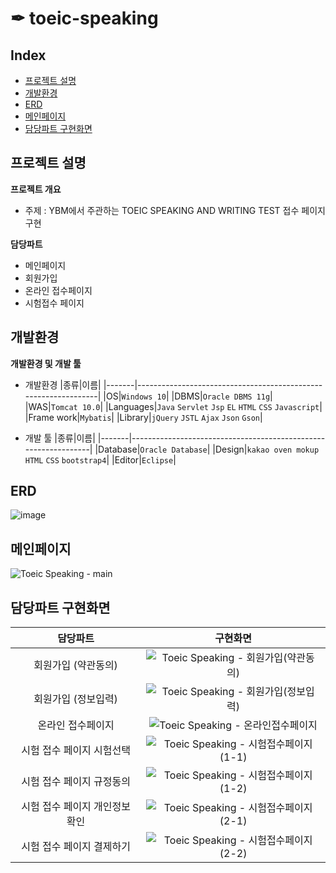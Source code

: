 # ✒ toeic-speaking
## Index
  - [프로젝트 설명](#프로젝트-설명) 
  - [개발환경](#개발환경)
  - [ERD](#ERD)
  - [메인페이지](#메인페이지)
  - [담당파트 구현화면](#담당파트-구현화면)
  
## 프로젝트 설명
**프로젝트 개요**
- 주제 : YBM에서 주관하는 TOEIC SPEAKING AND WRITING TEST 접수 페이지 구현

**담당파트**
- 메인페이지
- 회원가입 
- 온라인 접수페이지
- 시험접수 페이지

## 개발환경
**개발환경 및 개발 툴**
- 개발환경
    |종류|이름|
    |-------|----------------------------------------------------------------|
    |OS|`Windows 10`|
    |DBMS|`Oracle DBMS 11g`|
    |WAS|`Tomcat 10.0`|
    |Languages|`Java` `Servlet` `Jsp` `EL` `HTML` `CSS` `Javascript`|
    |Frame work|`Mybatis`|
    |Library|`jQuery` `JSTL` `Ajax` `Json` `Gson`|
    
- 개발 툴
    |종류|이름|
    |-------|----------------------------------------------------------------|
    |Database|`Oracle Database`|
    |Design|`kakao oven mokup` `HTML` `CSS` `bootstrap4`|
    |Editor|`Eclipse`|
## ERD

![image](https://user-images.githubusercontent.com/62005139/132189061-8c53885f-39d8-40b3-ae24-b2202e144f23.png)


## 메인페이지

![Toeic Speaking - main](https://user-images.githubusercontent.com/62005139/132187911-4a42a06e-863a-43c6-b258-4a5ba44dcae2.png)

## 담당파트 구현화면

|담당파트| 구현화면 |
|:-------------:|:--------:|
|회원가입 (약관동의)|![Toeic Speaking - 회원가입(약관동의)](https://user-images.githubusercontent.com/62005139/132189325-f0dbfe51-0f24-409f-8b92-5aad49f7a7e5.png)|
|회원가입 (정보입력)|![Toeic Speaking - 회원가입(정보입력)](https://user-images.githubusercontent.com/62005139/132189367-f696cd13-7c06-4f6a-b283-8724d3536dbd.png)|
|온라인 접수페이지|![Toeic Speaking - 온라인접수페이지](https://user-images.githubusercontent.com/62005139/132189302-edb15541-1054-4bbd-8cca-b9f75b687d6a.png)|
|시험 접수 페이지 시험선택|![Toeic Speaking - 시험접수페이지(1-1)](https://user-images.githubusercontent.com/62005139/132189146-d92b4da3-1c44-4434-a798-9f480ac56c7a.PNG)|
|시험 접수 페이지 규정동의|![Toeic Speaking - 시험접수페이지(1-2)](https://user-images.githubusercontent.com/62005139/132189196-89cfe582-1f24-4272-a585-89a5f6dbfca7.PNG)|
|시험 접수 페이지 개인정보 확인|![Toeic Speaking - 시험접수페이지(2-1)](https://user-images.githubusercontent.com/62005139/132189230-e3855c55-be06-4e09-a7a1-1060bd1d85af.PNG)|
|시험 접수 페이지 결제하기|![Toeic Speaking - 시험접수페이지(2-2)](https://user-images.githubusercontent.com/62005139/132189273-6500c13e-73b9-4991-abc9-9924effb27d9.PNG)|
